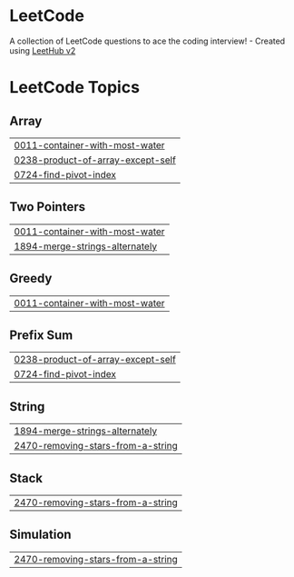 # LeetCode
A collection of LeetCode questions to ace the coding interview! - Created using [LeetHub v2](https://github.com/arunbhardwaj/LeetHub-2.0)

<!---LeetCode Topics Start-->
# LeetCode Topics
## Array
|  |
| ------- |
| [0011-container-with-most-water](https://github.com/rachelibeckerman/LeetCode/tree/master/0011-container-with-most-water) |
| [0238-product-of-array-except-self](https://github.com/rachelibeckerman/LeetCode/tree/master/0238-product-of-array-except-self) |
| [0724-find-pivot-index](https://github.com/rachelibeckerman/LeetCode/tree/master/0724-find-pivot-index) |
## Two Pointers
|  |
| ------- |
| [0011-container-with-most-water](https://github.com/rachelibeckerman/LeetCode/tree/master/0011-container-with-most-water) |
| [1894-merge-strings-alternately](https://github.com/rachelibeckerman/LeetCode/tree/master/1894-merge-strings-alternately) |
## Greedy
|  |
| ------- |
| [0011-container-with-most-water](https://github.com/rachelibeckerman/LeetCode/tree/master/0011-container-with-most-water) |
## Prefix Sum
|  |
| ------- |
| [0238-product-of-array-except-self](https://github.com/rachelibeckerman/LeetCode/tree/master/0238-product-of-array-except-self) |
| [0724-find-pivot-index](https://github.com/rachelibeckerman/LeetCode/tree/master/0724-find-pivot-index) |
## String
|  |
| ------- |
| [1894-merge-strings-alternately](https://github.com/rachelibeckerman/LeetCode/tree/master/1894-merge-strings-alternately) |
| [2470-removing-stars-from-a-string](https://github.com/rachelibeckerman/LeetCode/tree/master/2470-removing-stars-from-a-string) |
## Stack
|  |
| ------- |
| [2470-removing-stars-from-a-string](https://github.com/rachelibeckerman/LeetCode/tree/master/2470-removing-stars-from-a-string) |
## Simulation
|  |
| ------- |
| [2470-removing-stars-from-a-string](https://github.com/rachelibeckerman/LeetCode/tree/master/2470-removing-stars-from-a-string) |
<!---LeetCode Topics End-->